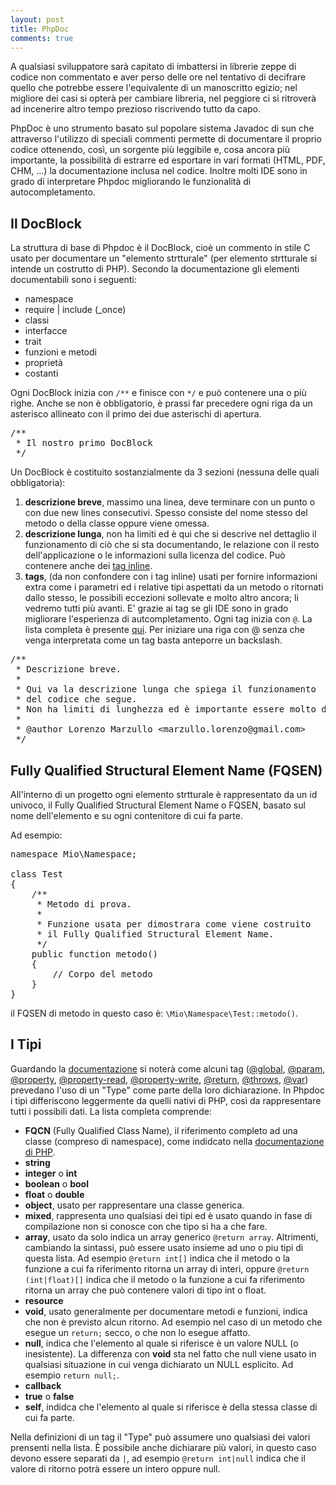 ```yaml
---
layout: post
title: PhpDoc
comments: true
---
```


A qualsiasi sviluppatore sarà capitato di imbattersi in librerie zeppe di codice non commentato e aver perso delle ore nel tentativo di decifrare quello che potrebbe essere l'equivalente di un manoscritto egizio; nel migliore dei casi si opterà per cambiare libreria, nel peggiore ci si ritroverà ad incenerire altro tempo prezioso riscrivendo tutto da capo.

PhpDoc è uno strumento basato sul popolare sistema Javadoc di sun che attraverso l'utilizzo di speciali commenti permette di documentare il proprio codice ottenendo, così, un sorgente più leggibile e, cosa ancora più importante, la possibilità di estrarre ed esportare in vari formati (HTML, PDF, CHM, ...) la documentazione inclusa nel codice.
Inoltre molti IDE sono in grado di interpretare Phpdoc migliorando le funzionalità di autocompletamento.


## Il DocBlock

La struttura di base di Phpdoc è il DocBlock, cioè un commento in stile C usato per documentare un "elemento strtturale" (per elemento strtturale si intende un costrutto di PHP).
Secondo la documentazione gli elementi documentabili sono i seguenti:
- namespace
- require | include (_once)
- classi
- interfacce
- trait
- funzioni e metodi
- proprietà
- costanti


Ogni DocBlock inizia con <code class="language-php">/**</code> e finisce con <code class="language-php">*/</code> e può contenere una o più righe. Anche se non è obbligatorio, è prassi far precedere ogni riga da un asterisco allineato con il primo dei due asterischi di apertura.

<pre class="language-php">
/**
 * Il nostro primo DocBlock
 */
</pre>

Un DocBlock è costituito sostanzialmente da 3 sezioni (nessuna delle quali obbligatoria):
1. __descrizione breve__, massimo una linea, deve terminare con un punto o con due new lines consecutivi. Spesso consiste del nome stesso del metodo o della classe oppure viene omessa.
2. __descrizione lunga__, non ha limiti ed è qui che si descrive nel dettaglio il funzionamento di ciò che si sta documentando, le relazione con il resto dell'applicazione o le informazioni sulla licenza del codice. Può contenere anche dei [tag inline](http://www.phpdoc.org/docs/latest/for-users/phpdoc/inline-tag-reference.html).
3. __tags__, (da non confondere con i tag inline) usati per fornire informazioni extra come i parametri ed i relative tipi aspettati da un metodo o ritornati dallo stesso, le possibili eccezioni sollevate e molto altro ancora; li vedremo tutti più avanti. E' grazie ai tag se gli IDE sono in grado migliorare l'esperienza di autcompletamento. Ogni tag inizia con <code class="language-php">@</code>. La lista completa è presente [qui](http://www.phpdoc.org/docs/latest/for-users/phpdoc/tag-reference.html). Per iniziare una riga con @ senza che venga interpretata come un tag basta anteporre un backslash.

<pre class="language-php">
/**
 * Descrizione breve.
 *
 * Qui va la descrizione lunga che spiega il funzionamento
 * del codice che segue.
 * Non ha limiti di lunghezza ed è importante essere molto descrittivi in questa sezione.
 *
 * @author Lorenzo Marzullo &lt;marzullo.lorenzo@gmail.com&gt;
 */
</pre>


## Fully Qualified Structural Element Name (FQSEN)

All'interno di un progetto ogni elemento strtturale è rappresentato da un id univoco, il Fully Qualified Structural Element Name o FQSEN, basato sul nome dell'elemento e su ogni contenitore di cui fa parte.

Ad esempio:

<pre class="language-php">
namespace Mio\Namespace;

class Test
{
	/**
	 * Metodo di prova.
	 *
	 * Funzione usata per dimostrara come viene costruito
	 * il Fully Qualified Structural Element Name.
	 */
	public function metodo()
	{
		// Corpo del metodo
	}
}
</pre>

il FQSEN di metodo in questo caso è: <code class="language-php">\Mio\Namespace\Test::metodo()</code>.


## I Tipi

Guardando la [documentazione](http://www.phpdoc.org/docs/latest/for-users/phpdoc/tag-reference.html) si noterà come alcuni tag ([@global](http://www.phpdoc.org/docs/latest/for-users/phpdoc/tags/global.html), [@param](http://www.phpdoc.org/docs/latest/for-users/phpdoc/tags/param.html), [@property](http://www.phpdoc.org/docs/latest/for-users/phpdoc/tags/property.html), [@property-read](http://www.phpdoc.org/docs/latest/for-users/phpdoc/tags/property-read.html), [@property-write](http://www.phpdoc.org/docs/latest/for-users/phpdoc/tags/property-write.html), [@return](http://www.phpdoc.org/docs/latest/for-users/phpdoc/tags/return.html), [@throws](http://www.phpdoc.org/docs/latest/for-users/phpdoc/tags/throws.html), [@var](http://www.phpdoc.org/docs/latest/for-users/phpdoc/tags/var.html)) prevedano l'uso di un "Type" come parte della loro dichiarazione.
In Phpdoc i tipi differiscono leggermente da quelli nativi di PHP, così da rappresentare tutti i possibili dati.
La lista completa comprende:
- __FQCN__ (Fully Qualified Class Name), il riferimento completo ad una classe (compreso di namespace), come indidcato nella [documentazione di PHP](http://php.net/manual/en/language.namespaces.rules.php).
- __string__
- __integer__ o __int__
- __boolean__ o __bool__
- __float__ o __double__
- __object__, usato per rappresentare una classe generica.
- __mixed__, rappresenta uno qualsiasi dei tipi ed è usato quando in fase di compilazione non si conosce con che tipo si ha a che fare.
- __array__, usato da solo indica un array generico <code class="language-php">@return array</code>. Altrimenti, cambiando la sintassi, può essere usato insieme ad uno o piu tipi di questa lista. Ad esempio <code class="language-php">@return int\[\]</code> indica che il metodo o la funzione a cui fa riferimento ritorna un array di interi, oppure <code class="language-php">@return (int|float)\[\]</code> indica che il metodo o la funzione a cui fa riferimento ritorna un array che può contenere valori di tipo int o float.
- __resource__
- __void__, usato generalmente per documentare metodi e funzioni, indica che non è previsto alcun ritorno. Ad esempio nel caso di un metodo che esegue un <code class="language-php">return;</code> secco, o che non lo esegue affatto.
- __null__, indica che l'elemento al quale si riferisce è un valore NULL (o inesistente). La differenza con __void__ sta nel fatto che null viene usato in qualsiasi situazione in cui venga dichiarato un NULL esplicito. Ad esempio <code class="language-php">return null;</code>.
- __callback__
- __true__ o __false__
- __self__, indidca che l'elemento al quale si riferisce è della stessa classe di cui fa parte.

Nella definizioni di un tag il "Type" può assumere uno qualsiasi dei valori prensenti nella lista.
&Egrave; possibile anche dichiarare più valori, in questo caso devono essere separati da <code class="language-php">|</code>, ad esempio <code class="language-php">@return int|null</code> indica che il valore di ritorno potrà essere un intero oppure null.